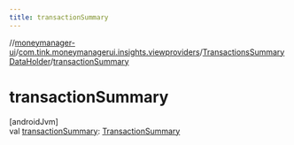 ```yaml
---
title: transactionSummary
---
```

//[moneymanager-ui](../../../index.html)/[com.tink.moneymanagerui.insights.viewproviders](../index.html)/[TransactionsSummaryDataHolder](index.html)/[transactionSummary](transaction-summary.html)



# transactionSummary



[androidJvm]\
val [transactionSummary](transaction-summary.html): [TransactionSummary](../../com.tink.model.relations/-transaction-summary/index.html)




